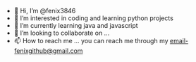 - 👋 Hi, I’m @fenix3846
- 👀 I’m interested in coding and learning python projects
- 🌱 I’m currently learning java and javascript
- 💞️ I’m looking to collaborate on ...
- 📫 How to reach me ... you can reach me through my email-fenixgithub@gmail.com

<!---
fenix3846/fenix3846 is a ✨ special ✨ repository because its `README.md` (this file) appears on your GitHub profile.
You can click the Preview link to take a look at your changes.
--->
